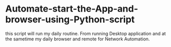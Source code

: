 # Automate-start-the-App-and-browser-using-Python-script
this script will run my daily routine. From running Desktop application and at the sametime my daily browser and remote for Network Automation.

